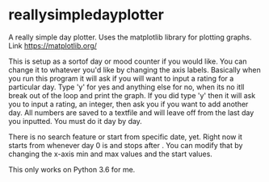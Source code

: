 # reallysimpledayplotter
A really simple day plotter.
Uses the matplotlib library for plotting graphs. Link https://matplotlib.org/

This is setup as a sortof day or mood counter if you would like. You can change it to whatever you'd like by changing the axis labels.
Basically when you run this program it will ask if you will want to input a rating for a particular day. Type 'y' for yes and anything else for no, when its no itll break out of the loop and print the graph. 
If you did type 'y' then it will ask you to input a rating, an integer, then ask you if you want to add another day. All numbers are saved to a textfile and will leave off from the last day you inputted. 
You must do it day by day.

There is no search feature or start from specific date, yet. Right now it starts from whenever day 0 is and stops after . You can modify that by changing the x-axis min and max values and the start values.

This only works on Python 3.6 for me.

